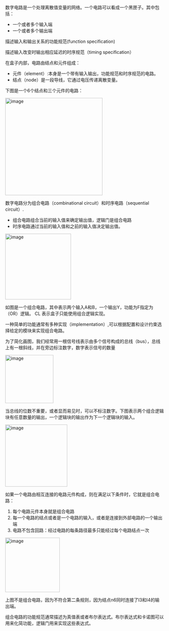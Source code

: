 数字电路是一个处理离散值变量的网络。一个电路可以看成一个黑匣子。其中包括：
- 一个或者多个输入端
- 一个或者多个输出端

描述输入和输出关系的功能规范(function specification)

描述输入改变时输出相应延迟的时序规范（timing specification）

在盒子内部，电路由结点和元件组成：
- 元件（element）:本身是一个带有输入输出，功能规范和时序规范的电路。
- 结点（node）是一段导线，它通过电压传递离散变量。

下图是一个6个结点和三个元件的电路：

<img width="309" alt="image" src="https://github.com/zmz231126/Learning/assets/164715631/1a3a24ea-d11a-4f61-b502-65ddbca38bef">

数字电路分为组合电路（combinational circuit）和时序电路（sequential circuit）.
- 组合电路组合当前的输入值来确定输出值，逻辑门是组合电路
- 时序电路通过当前的输入值和之前的输入值决定输出值。

<img width="209" alt="image" src="https://github.com/zmz231126/Learning/assets/164715631/2ba5758f-95d7-4e58-809a-e86407f9e100">

如图是一个组合电路，其中表示两个输入A和B，一个输出Y，功能为F指定为（OR）逻辑。 $\mathsf{CL}$ 表示盒子只能使用组合逻辑实现。


一种简单的功能通常有多种实现（implementation）,可以根据配置和设计约束选择给定的模块来实现组合电路。

为了简化画图，我们经常用一根信号线表示由多个信号构成的总线（bus），总线上有一根斜线，并在旁边标注数字，数字表示信号的数量

<img width="153" alt="image" src="https://github.com/zmz231126/Learning/assets/164715631/8e571084-63a0-4446-a4a3-6ed354e42ec1">

当总线的位数不重要，或者显而易见时，可以不标注数字。下图表示两个组合逻辑块有任意数量的输出，一个逻辑块的输出作为下一个逻辑块的输入。

<img width="197" alt="image" src="https://github.com/zmz231126/Learning/assets/164715631/e081ec2f-22ff-4d65-ae34-07f6a8f8b6f2">

如果一个电路由相互连接的电路元件构成，则在满足以下条件时，它就是组合电路：
1. 每个电路元件本身就是组合电路
2. 每一个电路的结点或者是一个电路的输入，或者是连接到外部电路的一个输出端
3. 电路不包含回路：经过电路的每条路径最多只能经过每个电路结点一次

<img width="173" alt="image" src="https://github.com/zmz231126/Learning/assets/164715631/7c235649-9885-4116-8008-3910dfbbfd78">


上图不是组合电路，因为不符合第二条规则，因为结点n6同时连接了I3和I4的输出端。

组合电路的功能规范通常描述为真值表或者布尔表达式。布尔表达式和卡诺图可以用来化简功能，逻辑门用来实现这些表达式。

